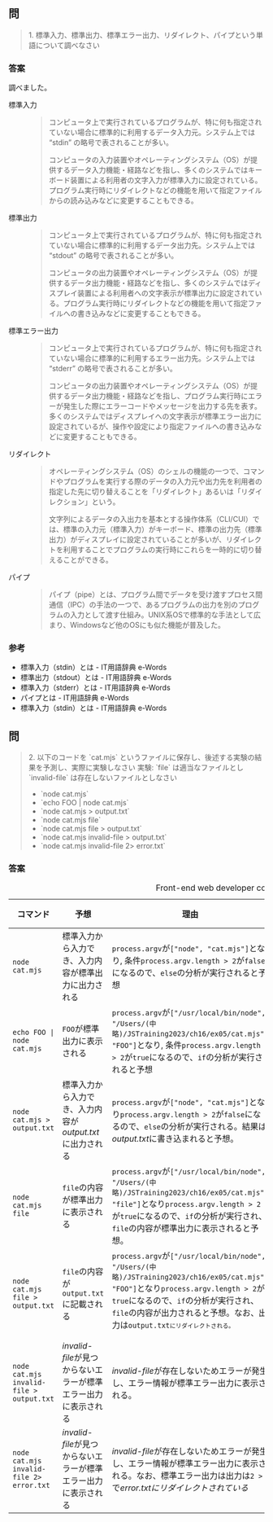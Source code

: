 <section>
    <h2>問</h2>
    <blockquote>
        1. 標準入力、標準出力、標準エラー出力、リダイレクト、パイプという単語について調べなさい
    </blockquote>
    <section>
        <h3>答案</h3>
        調べました。
        <dl>
            <dt>標準入力</dt>
            <dd>
                <blockquote cite="https://e-words.jp/w/標準入力.html">
                    <p>
                        コンピュータ上で実行されているプログラムが、特に何も指定されていない場合に標準的に利用するデータ入力元。システム上では “stdin” の略号で表されることが多い。
                    </p>
                    <p>
                        コンピュータの入力装置やオペレーティングシステム（OS）が提供するデータ入力機能・経路などを指し、多くのシステムではキーボード装置による利用者の文字入力が標準入力に設定されている。プログラム実行時にリダイレクトなどの機能を用いて指定ファイルからの読み込みなどに変更することもできる。
                    </p>
                </blockquote>
            </dd>
            <dt>標準出力</dt>
            <dd>
                <blockquote cite="https://e-words.jp/w/標準出力.html">
                    <p>
                        コンピュータ上で実行されているプログラムが、特に何も指定されていない場合に標準的に利用するデータ出力先。システム上では “stdout” の略号で表されることが多い。
                    </p>
                    <p>
                        コンピュータの出力装置やオペレーティングシステム（OS）が提供するデータ出力機能・経路などを指し、多くのシステムではディスプレイ装置による利用者への文字表示が標準出力に設定されている。プログラム実行時にリダイレクトなどの機能を用いて指定ファイルへの書き込みなどに変更することもできる。
                    </p>
                </blockquote>
            </dd>
            <dt>標準エラー出力</dt>
            <dd>
                <blockquote cite="https://e-words.jp/w/標準エラー出力.html">
                    <p>コンピュータ上で実行されているプログラムが、特に何も指定されていない場合に標準的に利用するエラー出力先。システム上では “stderr” の略号で表されることが多い。</p>
                    <p>
                        コンピュータの出力装置やオペレーティングシステム（OS）が提供するデータ出力機能・経路などを指し、プログラム実行時にエラーが発生した際にエラーコードやメッセージを出力する先を表す。多くのシステムではディスプレイへの文字表示が標準エラー出力に設定されているが、操作や設定により指定ファイルへの書き込みなどに変更することもできる。
                    </p>
                </blockquote>
            <dt>リダイレクト</dt>
            <dd>
                <blockquote cite="https://e-words.jp/w/リダイレクト.html">
                    <p>
                        オペレーティングシステム（OS）のシェルの機能の一つで、コマンドやプログラムを実行する際のデータの入力元や出力先を利用者の指定した先に切り替えることを「リダイレクト」あるいは「リダイレクション」という。
                    </p>
                    <p>
                        文字列によるデータの入出力を基本とする操作体系（CLI/CUI）では、標準の入力元（標準入力）がキーボード、標準の出力先（標準出力）がディスプレイに設定されていることが多いが、リダイレクトを利用することでプログラムの実行時にこれらを一時的に切り替えることができる。
                </blockquote>
                </p>
            </dd>
            <dt>パイプ</dt>
            <dd>
                <blockquote cite="https://e-words.jp/w/パイプ.html">
                    パイプ（pipe）とは、プログラム間でデータを受け渡すプロセス間通信（IPC）の手法の一つで、あるプログラムの出力を別のプログラムの入力として渡す仕組み。UNIX系OSで標準的な手法として広まり、Windowsなど他のOSにも似た機能が普及した。
                </blockquote>
            </dd>
        </dl>
    </section>
    <section>
        <h3>参考</h3>
        <ul>
            <li><a ref="https://e-words.jp/w/標準入力.html">標準入力（stdin）とは - IT用語辞典 e-Words</a></li>
            <li><a ref="https://e-words.jp/w/標準出力.html">標準出力（stdout）とは - IT用語辞典 e-Words</a></li>
            <li><a ref="https://e-words.jp/w/標準エラー出力.html">標準入力（stderr）とは - IT用語辞典 e-Words</a></li>
            <li><a ref="https://e-words.jp/w/リダイレクト.html">パイプとは - IT用語辞典 e-Words</a></li>
            <li><a ref="https://e-words.jp/w/パイプ.html">標準入力（stdin）とは - IT用語辞典 e-Words</a></li>
        </ul>
    </section>
</section>
<section>
    <h2>問</h2>
    <blockquote>
        2. 以下のコードを `cat.mjs` というファイルに保存し、後述する実験の結果を予測し、実際に実験しなさい
        実験: `file` は適当なファイルとし `invalid-file` は存在しないファイルとしなさい
        <ul>
            <li>`node cat.mjs`</li>
            <li>`echo FOO | node cat.mjs`</li>
            <li>`node cat.mjs > output.txt`</li>
            <li>`node cat.mjs file`</li>
            <li>`node cat.mjs file > output.txt`</li>
            <li>`node cat.mjs invalid-file > output.txt`</li>
            <li>`node cat.mjs invalid-file 2> error.txt`</li>
        </ul>
    </blockquote>
    <section>
        <h3>答案</h3>
        <table>
            <caption>
                Front-end web developer course 2021
            </caption>
            <thead>
                <tr>
                    <th scope="col">コマンド</th>
                    <th scope="col">予想</th>
                    <th scope="col">理由</th>
                    <th scope="col">結果</th>
                    <th scope="col">考察</th>
                </tr>
            </thead>
            <tbody>
                <tr>
                    <td scope="row"><code>node cat.mjs</code></td>
                    <td>標準入力から入力でき、入力内容が標準出力に出力される</td>
                    <td><code>process.argv</code>が<code>["node", "cat.mjs"]</code>となり,
                    条件<code>process.argv.length > 2</code>が<code>false</code>になるので、<code>else</code>の分析が実行されると予想
                    </td>
                    <td>標準入力から入力でき、入力内容が標準出力に出力される。ただし<code>process.argv</code>は<code>["/usr/local/bin/node", "/Users/(中略)/JSTraining2023/ch16/ex05/cat.mjs"]</code>
                    </td>
                    <td>-</td>
                </tr>
                <tr>
                    <td scope="row"><code>echo FOO | node cat.mjs</code></td>
                    <td><code>FOO</code>が標準出力に表示される</td>
                    <td><code>process.argv</code>が<code>["/usr/local/bin/node", "/Users/(中略)/JSTraining2023/ch16/ex05/cat.mjs", "FOO"]</code>となり,
                    条件<code>process.argv.length > 2</code>が<code>true</code>になるので、<code>if</code>の分析が実行されると予想
                    </td>
                    <td>予想通り/code>
                    </td>
                    <td>-</td>
                </tr>
                <tr>
                    <td scope="row"><code>node cat.mjs > output.txt</code></td>
                    <td>標準入力から入力でき、入力内容が<i>output.txt</i>に出力される</td>
                    <td><code>process.argv</code>が<code>["node", "cat.mjs"]</code>となり<code>process.argv.length > 2</code>が<code>false</code>になるので、<code>else</code>の分析が実行される。結果は<i>output.txt</i>に書き込まれると予想。
                    </td>
                    <td>予想通り</td>
                    <td>-</td>
                </tr>
                <tr>
                    <td scope="row"><code>node cat.mjs file</code></td>
                     <td><code>file</code>の内容が標準出力に表示される</td>
                    <td><code>process.argv</code>が<code>["/usr/local/bin/node", "/Users/(中略)/JSTraining2023/ch16/ex05/cat.mjs", "file"]</code>となり<code>process.argv.length > 2</code>が<code>true</code>になるので、<code>if</code>の分析が実行され、<code>file</code>の内容が標準出力に表示されると予想。
                    </td>
                    <td>予想通り</td>
                    <td>-</td>
                </tr>
                <tr>
                    <td scope="row"><code>node cat.mjs file > output.txt</code></td>
                     <td><code>file</code>の内容が<code>output.txt</code>に記載される</td>
                    <td><code>process.argv</code>が<code>["/usr/local/bin/node", "/Users/(中略)/JSTraining2023/ch16/ex05/cat.mjs", "FOO"]</code>となり<code>process.argv.length > 2</code>が<code>true</code>になるので、<code>if</code>の分析が実行され、<code>file</code>の内容が出力されると予想。なお、出力は<code>output.txt<code>にリダイレクトされる。
                    </td>
                    <td>予想通り</td>
                    <td>-</td>
                </tr>
                 <tr>
                    <td scope="row"><code>node cat.mjs invalid-file > output.txt</code></td>
                     <td><i>invalid-file</i>が見つからないエラーが標準エラー出力に表示される</td>
                    <td><i>invalid-file</i>が存在しないためエラーが発生し、エラー情報が標準エラー出力に表示される。
                    </td>
                    <td>予想通り</td>
                    <td>-</td>
                </tr>
                 <tr>
                    <td scope="row"><code>node cat.mjs invalid-file 2> error.txt</code></td>
                     <td><i>invalid-file</i>が見つからないエラーが標準エラー出力に表示される</td>
                     <td><i>invalid-file</i>が存在しないためエラーが発生し、エラー情報が標準エラー出力に表示される。なお、標準エラー出力は出力は<code>2 ></code>で<i>error.txt<i>にリダイレクトされている
                    </td>
                    <td>予想通り</td>
                    <td>-</td>
                </tr>
            </tbody>
        </table>
    </section>
